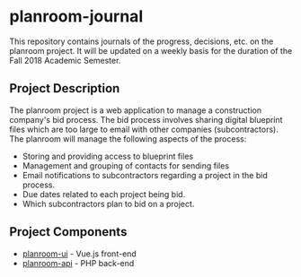 # planroom-journal
This repository contains journals of the progress, decisions, etc. on the planroom project.
It will be updated on a weekly basis for the duration of the Fall 2018 Academic Semester.

## Project Description
The planroom project is a web application to manage a construction company's bid process.
The bid process involves sharing digital blueprint files which are too large to email
with other companies (subcontractors). The planroom will manage the following aspects of the process:

*  Storing and providing access to blueprint files
*  Management and grouping of contacts for sending files
*  Email notifications to subcontractors regarding a project in the bid process.
*  Due dates related to each project being bid.
*  Which subcontractors plan to bid on a project.

## Project Components
*  [planroom-ui](https://github.com/mjsmith11/planroom-ui) - Vue.js front-end
*  [planroom-api](https://github.com/mjsmith11/planroom-api) - PHP back-end
